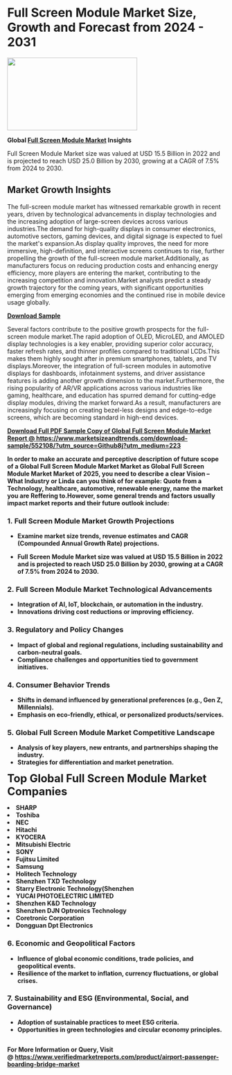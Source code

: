 <H1>Full Screen Module Market Size, Growth and Forecast from 2024 - 2031</H1><img class="aligncenter size-medium wp-image-584254" src="https://thirdeyenews.in/wp-content/uploads/2024/09/Global-Market-Research-300x168.jpeg" alt="" width="300" height="168" /><p><strong>Global&nbsp;<a href="https://www.marketsizeandtrends.com/download-sample/552108/?utm_source=Github8j?utm_medium=223">Full Screen Module Market</a> Insights</strong></p><p>Full Screen Module Market size was valued at USD 15.5 Billion in 2022 and is projected to reach USD 25.0 Billion by 2030, growing at a CAGR of 7.5% from 2024 to 2030.</p><p><h2>Market Growth Insights</h2> <p>The full-screen module market has witnessed remarkable growth in recent years, driven by technological advancements in display technologies and the increasing adoption of large-screen devices across various industries.The demand for high-quality displays in consumer electronics, automotive sectors, gaming devices, and digital signage is expected to fuel the market's expansion.As display quality improves, the need for more immersive, high-definition, and interactive screens continues to rise, further propelling the growth of the full-screen module market.Additionally, as manufacturers focus on reducing production costs and enhancing energy efficiency, more players are entering the market, contributing to the increasing competition and innovation.Market analysts predict a steady growth trajectory for the coming years, with significant opportunities emerging from emerging economies and the continued rise in mobile device usage globally.</p> <p><strong><a href="#">Download Sample</a></strong></p> <p>Several factors contribute to the positive growth prospects for the full-screen module market.The rapid adoption of OLED, MicroLED, and AMOLED display technologies is a key enabler, providing superior color accuracy, faster refresh rates, and thinner profiles compared to traditional LCDs.This makes them highly sought after in premium smartphones, tablets, and TV displays.Moreover, the integration of full-screen modules in automotive displays for dashboards, infotainment systems, and driver assistance features is adding another growth dimension to the market.Furthermore, the rising popularity of AR/VR applications across various industries like gaming, healthcare, and education has spurred demand for cutting-edge display modules, driving the market forward.As a result, manufacturers are increasingly focusing on creating bezel-less designs and edge-to-edge screens, which are becoming standard in high-end devices.<p><strong><a href="#"></p><p><span class=""><strong>Download Full PDF Sample Copy of Global Full Screen Module Market Report</strong> @ <a href="https://www.marketsizeandtrends.com/download-sample/552108/?utm_source=Github8j?utm_medium=223" target="_blank">https://www.marketsizeandtrends.com/download-sample/552108/?utm_source=Github8j?utm_medium=223</a></span></p><p>In order to make an accurate and perceptive description of future scope of a Global&nbsp;Full Screen Module Market Market as Global&nbsp;Full Screen Module Market Market of 2025, you need to describe a clear Vision &ndash; What Industry or Linda can you think of for example: Quote from a Technology, healthcare, automotive, renewable energy, name the market you are Reffering to.However, some general trends and factors usually impact market reports and their future outlook include:</p><h3>1.&nbsp;<strong>Full Screen Module Market Growth Projections</strong></h3><ul><li>Examine market size trends, revenue estimates and CAGR (Compounded Annual Growth Rate) projections.</li><li><p>Full Screen Module Market size was valued at USD 15.5 Billion in 2022 and is projected to reach USD 25.0 Billion by 2030, growing at a CAGR of 7.5% from 2024 to 2030.</p></li></ul><h3>2.&nbsp;<strong>Full Screen Module Market Technological Advancements</strong></h3><ul><li>Integration of AI, IoT, blockchain, or automation in the industry.</li><li>Innovations driving cost reductions or improving efficiency.</li></ul><h3>3.&nbsp;<strong>Regulatory and Policy Changes</strong></h3><ul><li>Impact of global and regional regulations, including sustainability and carbon-neutral goals.</li><li>Compliance challenges and opportunities tied to government initiatives.</li></ul><h3>4.&nbsp;<strong>Consumer Behavior Trends</strong></h3><ul><li>Shifts in demand influenced by generational preferences (e.g., Gen Z, Millennials).</li><li>Emphasis on eco-friendly, ethical, or personalized products/services.</li></ul><h3>5.&nbsp;<strong>Global Full Screen Module Market Competitive Landscape</strong></h3><ul><li>Analysis of key players, new entrants, and partnerships shaping the industry.</li><li>Strategies for differentiation and market penetration.</li></ul><p data-pm-slice="1 1 []"><span style="color: inherit; font-family: inherit; font-size: 25px;">Top Global Full Screen Module Market Companies</span></p><div class="" data-test-id=""><p><li>SHARP</li><li> Toshiba</li><li> NEC</li><li> Hitachi</li><li> KYOCERA</li><li> Mitsubishi Electric</li><li> SONY</li><li> Fujitsu Limited</li><li> Samsung</li><li> Holitech Technology</li><li> Shenzhen TXD Technology</li><li> Starry Electronic Technology(Shenzhen</li><li> YUCAI PHOTOELECTRIC LIMITED</li><li> Shenzhen K&D Technology</li><li> Shenzhen DJN Optronics Technology</li><li> Coretronic Corporation</li><li> Dongguan Dpt Electronics</li></p></div><h3>6.&nbsp;<strong>Economic and Geopolitical Factors</strong></h3><ul><li>Influence of global economic conditions, trade policies, and geopolitical events.</li><li>Resilience of the market to inflation, currency fluctuations, or global crises.</li></ul><h3>7.&nbsp;<strong>Sustainability and ESG (Environmental, Social, and Governance)</strong></h3><ul><li>Adoption of sustainable practices to meet ESG criteria.</li><li>Opportunities in green technologies and circular economy principles.</li></ul><h2><strong style="font-size: 14px;">For More Information or Query, Visit @&nbsp;</strong><a style="background-color: #ffffff; font-size: 14px;" href="https://www.marketsizeandtrends.com/report/full-screen-module-market/" target="_blank">https://www.verifiedmarketreports.com/product/airport-passenger-boarding-bridge-market</a></h2>